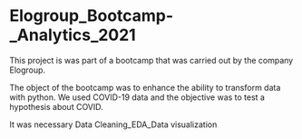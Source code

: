 # Elogroup_Bootcamp-_Analytics_2021
This project is was part of a bootcamp that was carried out by the company Elogroup.

The object of the bootcamp was to enhance the ability to transform data with python.
We used COVID-19 data and the objective was to test a hypothesis about COVID.

It was necessary Data Cleaning_EDA_Data visualization
